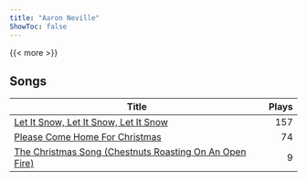 ```yaml
---
title: "Aaron Neville"
ShowToc: false
---
```


{{< more >}}

## Songs
Title | Plays 
----- | -----: 
[Let It Snow, Let It Snow, Let It Snow](/songs/let-it-snow-let-it-snow-let-it-snow) | 157
[Please Come Home For Christmas](/songs/please-come-home-for-christmas) | 74
[The Christmas Song (Chestnuts Roasting On An Open Fire)](/songs/the-christmas-song-chestnuts-roasting-on-an-open-fire) | 9

